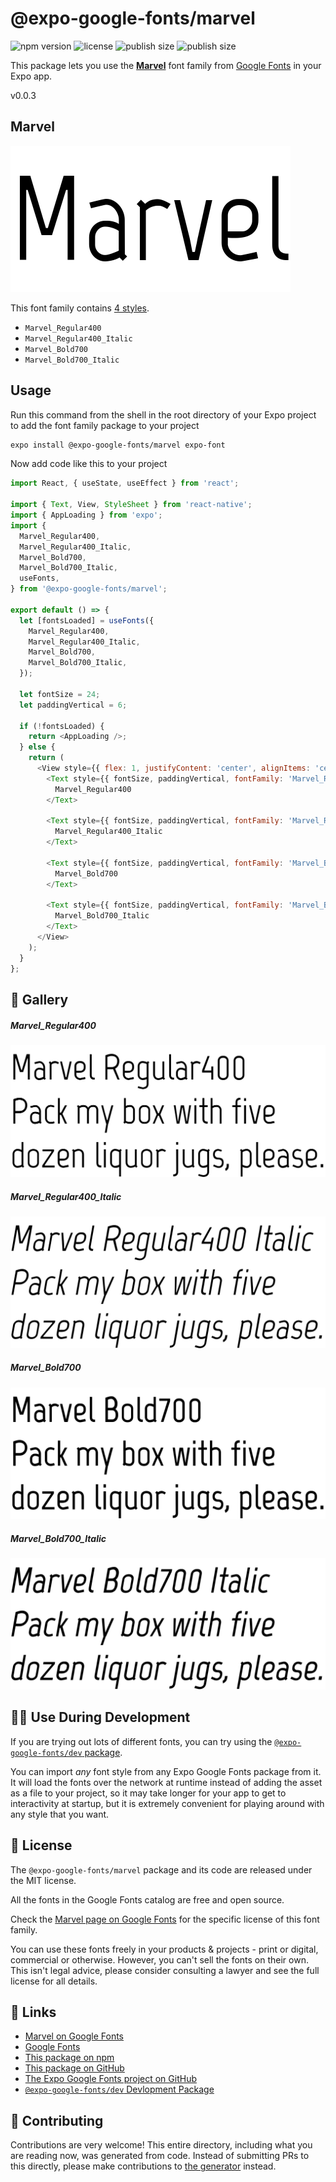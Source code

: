 # @expo-google-fonts/marvel

![npm version](https://flat.badgen.net/npm/v/@expo-google-fonts/marvel)
![license](https://flat.badgen.net/github/license/expo/google-fonts)
![publish size](https://flat.badgen.net/packagephobia/install/@expo-google-fonts/marvel)
![publish size](https://flat.badgen.net/packagephobia/publish/@expo-google-fonts/marvel)

This package lets you use the [**Marvel**](https://fonts.google.com/specimen/Marvel) font family from [Google Fonts](https://fonts.google.com/) in your Expo app.

v0.0.3

## Marvel

![Marvel](./font-family.png)

This font family contains [4 styles](#-gallery).

- `Marvel_Regular400`
- `Marvel_Regular400_Italic`
- `Marvel_Bold700`
- `Marvel_Bold700_Italic`

## Usage

Run this command from the shell in the root directory of your Expo project to add the font family package to your project
```sh
expo install @expo-google-fonts/marvel expo-font
```

Now add code like this to your project
```js
import React, { useState, useEffect } from 'react';

import { Text, View, StyleSheet } from 'react-native';
import { AppLoading } from 'expo';
import {
  Marvel_Regular400,
  Marvel_Regular400_Italic,
  Marvel_Bold700,
  Marvel_Bold700_Italic,
  useFonts,
} from '@expo-google-fonts/marvel';

export default () => {
  let [fontsLoaded] = useFonts({
    Marvel_Regular400,
    Marvel_Regular400_Italic,
    Marvel_Bold700,
    Marvel_Bold700_Italic,
  });

  let fontSize = 24;
  let paddingVertical = 6;

  if (!fontsLoaded) {
    return <AppLoading />;
  } else {
    return (
      <View style={{ flex: 1, justifyContent: 'center', alignItems: 'center' }}>
        <Text style={{ fontSize, paddingVertical, fontFamily: 'Marvel_Regular400' }}>
          Marvel_Regular400
        </Text>

        <Text style={{ fontSize, paddingVertical, fontFamily: 'Marvel_Regular400_Italic' }}>
          Marvel_Regular400_Italic
        </Text>

        <Text style={{ fontSize, paddingVertical, fontFamily: 'Marvel_Bold700' }}>
          Marvel_Bold700
        </Text>

        <Text style={{ fontSize, paddingVertical, fontFamily: 'Marvel_Bold700_Italic' }}>
          Marvel_Bold700_Italic
        </Text>
      </View>
    );
  }
};

```

## 🔡 Gallery

##### Marvel_Regular400
![Marvel_Regular400](./3762fad5facc07dfebad111a683192dbddb8dc02a4a43406d2c79a4303b11b95.ttf.png)

##### Marvel_Regular400_Italic
![Marvel_Regular400_Italic](./aaf0a4ec8425cfad4c7d8c41f37da8d7de878baf6fe877de46e9bb6a21afa443.ttf.png)

##### Marvel_Bold700
![Marvel_Bold700](./84edf56bb5528f4a5a646cc54e1df7f8b8f0acfcab08ba176e2140d05e3576dc.ttf.png)

##### Marvel_Bold700_Italic
![Marvel_Bold700_Italic](./3b41fd323f8f2702af4eac210e3a7aaccc576298b28256bf11c98cba436c90c9.ttf.png)


## 👩‍💻 Use During Development

If you are trying out lots of different fonts, you can try using the [`@expo-google-fonts/dev` package](https://github.com/expo/google-fonts/tree/master/font-packages/dev#readme).

You can import *any* font style from any Expo Google Fonts package from it. It will load the fonts
over the network at runtime instead of adding the asset as a file to your project, so it may take longer
for your app to get to interactivity at startup, but it is extremely convenient
for playing around with any style that you want.

## 📖 License

The `@expo-google-fonts/marvel` package and its code are released under the MIT license.

All the fonts in the Google Fonts catalog are free and open source.

Check the [Marvel page on Google Fonts](https://fonts.google.com/specimen/Marvel) for the specific license of this font family.

You can use these fonts freely in your products & projects - print or digital, commercial or otherwise. However, you can't sell the fonts on their own. This isn't legal advice, please consider consulting a lawyer and see the full license for all details.

## 🔗 Links

- [Marvel on Google Fonts](https://fonts.google.com/specimen/Marvel)
- [Google Fonts](https://fonts.google.com/)
- [This package on npm](https://www.npmjs.com/package/@expo-google-fonts/marvel)
- [This package on GitHub](https://github.com/expo/google-fonts/tree/master/font-packages/marvel)
- [The Expo Google Fonts project on GitHub](https://github.com/expo/google-fonts)
- [`@expo-google-fonts/dev` Devlopment Package](https://github.com/expo/google-fonts/tree/master/font-packages/dev)


## 🤝 Contributing

Contributions are very welcome! This entire directory, including what you are reading now, was generated from code. Instead of submitting PRs to this directly, please make contributions to [the generator](https://github.com/expo/google-fonts/tree/master/packages/generator) instead.
